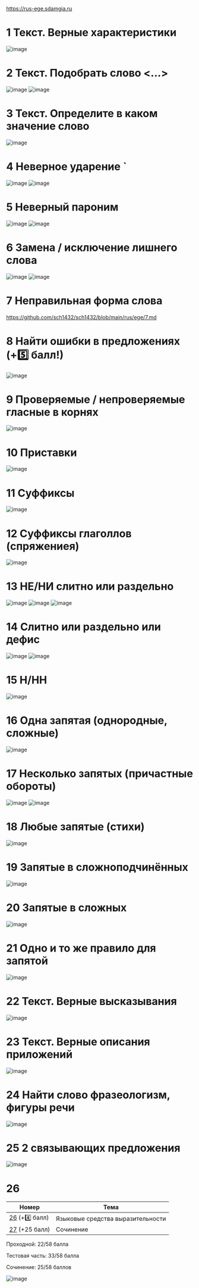 https://rus-ege.sdamgia.ru

# 1 Текст. Верные характеристики
![image](https://user-images.githubusercontent.com/70198995/170870983-c31ab1f8-8891-413e-b7a7-9e099019bf21.png)

# 2 Текст. Подобрать слово <...>
![image](https://user-images.githubusercontent.com/70198995/170871078-6e0b9b6f-58d5-42c3-a1be-2584284807d8.png)
![image](https://user-images.githubusercontent.com/70198995/170871106-325c5ae0-b8e9-4c0b-8bf2-2b6ab3b8001a.png)

# 3 Текст. Определите в каком значение слово
![image](https://user-images.githubusercontent.com/70198995/170872081-f0a16cb4-602a-47f7-b2be-0fd6372e8b66.png)

# 4 Неверное ударение `
![image](https://user-images.githubusercontent.com/70198995/170873192-21fee2e3-8ad6-4787-98aa-d3e62a9fcdbf.png)
![image](https://user-images.githubusercontent.com/70198995/170873199-afc1433a-b0c5-43f2-ac50-ceb9a564b24d.png)

# 5 Неверный пароним
![image](https://user-images.githubusercontent.com/70198995/170873758-bb350910-a91c-4d14-b071-54d5ea079078.png)
![image](https://user-images.githubusercontent.com/70198995/170873765-8a5e1ed8-1f6c-4c47-99c4-f1fdfe1a35e8.png)

# 6 Замена / исключение лишнего слова
![image](https://user-images.githubusercontent.com/70198995/170874281-8c71384d-a6b0-443e-9a53-d7d19fba1875.png)
![image](https://user-images.githubusercontent.com/70198995/170874298-de191109-c09a-4d47-a063-15ea1800dd49.png)

# 7 Неправильная форма слова
https://github.com/sch1432/sch1432/blob/main/rus/ege/7.md

# 8 Найти ошибки в предложениях (+5️⃣ балл!)
![image](https://user-images.githubusercontent.com/70198995/170875860-0a0d9936-4971-406f-a61b-e85d79135d0b.png)

# 9 Проверяемые / непроверяемые гласные в корнях
![image](https://user-images.githubusercontent.com/70198995/170877015-77591590-ad7c-414b-8563-9d10dcb7b007.png)

# 10 Приставки
![image](https://user-images.githubusercontent.com/70198995/170879510-23736cc6-2961-4330-a983-a6f70d25a51f.png)

# 11 Суффиксы
![image](https://user-images.githubusercontent.com/70198995/170881401-c1c99612-d347-4c67-b1d3-59a23c05f5c3.png)

# 12 Суффиксы глаголлов (спряжениея)
![image](https://user-images.githubusercontent.com/70198995/170881949-108739bf-8a46-4b8f-b5ce-74664c70134d.png)

# 13 НЕ/НИ слитно или раздельно
![image](https://user-images.githubusercontent.com/70198995/170882924-b0d989c7-b191-4514-a574-67fbf8d9d7ab.png)
![image](https://user-images.githubusercontent.com/70198995/170882934-f98039b2-712f-498d-ac6b-290a30077bbf.png)
![image](https://user-images.githubusercontent.com/70198995/170882938-cc299c38-cb95-4749-a92b-2de2ad1f8093.png)


# 14 Слитно или раздельно или дефис
![image](https://user-images.githubusercontent.com/70198995/170883828-8ee7596f-9482-45d0-8ae5-66dbd465eed5.png)
![image](https://user-images.githubusercontent.com/70198995/170883840-a67a6165-2fa0-4ea5-81c6-7351daa28d42.png)

# 15 Н/НН
![image](https://user-images.githubusercontent.com/70198995/170884376-d51dadf3-9ce8-4349-9560-2e0ed6468fcc.png)

# 16 Одна запятая (однородные, сложные)
![image](https://user-images.githubusercontent.com/70198995/170884723-f57bb6b5-830a-46e3-a62f-fd2ffeba2a06.png)

# 17 Несколько запятых (причастные обороты)
![image](https://user-images.githubusercontent.com/70198995/170885138-989b6f75-58dd-4f6c-846f-eada262f35cf.png)
![image](https://user-images.githubusercontent.com/70198995/170885145-3e68546f-d208-4977-9454-da7909d16aa5.png)

# 18 Любые запятые (стихи)
![image](https://user-images.githubusercontent.com/70198995/170885352-c1df03a9-3dce-4bc8-baa8-aef5e5db9e19.png)

# 19 Запятые в сложноподчинённых
![image](https://user-images.githubusercontent.com/70198995/170885633-d9cd5db8-87ca-460a-8bb7-b022cafd07c3.png)

# 20 Запятые в сложных
![image](https://user-images.githubusercontent.com/70198995/170885740-364b5c1b-4b11-4276-9768-ad84aaa30249.png)

# 21 Одно и то же правило для запятой
![image](https://user-images.githubusercontent.com/70198995/170885893-dadac823-be4a-46cd-94bb-95a96698005a.png)

# 22 Текст. Верные высказывания
![image](https://user-images.githubusercontent.com/70198995/170885963-3acf7db1-3753-4b7e-9de6-dbbe310e4e42.png)

# 23 Текст. Верные описания приложений
![image](https://user-images.githubusercontent.com/70198995/170886101-462e5cc6-b599-4a09-95b7-9ad4b08a11d8.png)

# 24 Найти слово фразеологизм, фигуры речи
![image](https://user-images.githubusercontent.com/70198995/170887341-9b38548a-f476-43da-960e-c63bf904a315.png)

# 25 2 связывающих предложения
![image](https://user-images.githubusercontent.com/70198995/170887436-4142e4a5-3bdf-4fd2-9bf1-9400f14a8457.png)

# 26


| Номер | Тема |
| ---- | ----- |
| [26](https://github.com/sch1432/sch1432/blob/main/rus/ege/26.md) (+4️⃣ балл)  | Языковые средства выразительности |
| [27](https://github.com/sch1432/sch1432/blob/main/rus/ege/27.md) (+25 балл) | Сочинение |

Проходной: 22/58 балла

Тестовая часть: 33/58 балла

Сочинение: 25/58 баллов

![image](https://user-images.githubusercontent.com/70198995/169833111-9aac1d4c-257e-4fde-a4f2-ffa99bbcfcff.png)
